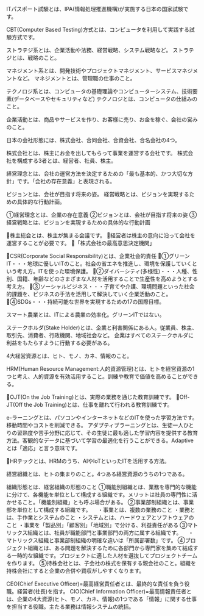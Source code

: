 ITパスポート試験とは、IPA(情報処理推進機構)が実施する日本の国家試験です。

CBT(Computer Based Testing)方式とは、コンピュータを利用して実践する試験方式です。

ストラテジ系とは、企業活動や法務、経営戦略、システム戦略など。
ストラテジとは、戦略のこと。

マネジメント系とは、開発技術やプロジェクトマネジメント、サービスマネジメントなど。
マネジメントとは、管理職の仕事のこと。

テクノロジ系とは、コンピュータの基礎理論やコンピューターシステム、技術要素(データベースやセキュリティなど)
テクノロジとは、コンピュータの仕組みのこと。

企業活動とは、商品やサービスを作り、お客様に売り、お金を稼ぐ、会社の営みのこと。

日本の会社形態には、株式会社、合同会社、合資会社、合名会社の4つ。

株式会社とは、株主にお金を出してもらって事業を運営する会社です。
株式会社を構成する3者とは、経営者、社員、株主。

経営理念とは、会社の運営方法を決定するための「最も基本的、かつ大切な方針」です。「会社の存在意義」と表現される。

ビジョンとは、会社が目指す将来の姿。
経営戦略とは、ビジョンを実現するための具体的な行動計画。

①経営理念とは、企業の存在意義
②ビジョンとは、会社が目指す将来の姿
③経営戦略とは、ビジョンを実現するための具体的な行動計画

🔴株主総会とは、株主が集まる会議です。
🔴経営者は株主の意向に沿って会社を運営することが必要です。
🔴「株式会社の最高意思決定機関」

🔴CSR(Corporate Social Responsibility)とは、企業社会的責任
🔴①グリーンIT・・・地球に優しいITのこと。社会の省エネを推進し、環境を保護していくという考え方。ITを使った環境保護。
🔴②ダイバーシティ(多様性)・・・人種、性別、国籍、年齢などのさまざまな人材を活用することで生産性を高めようとする考え方。
🔴③ソーシャルビジネス・・・子育てや介護、環境問題といった社会的課題を、ビジネスの手法を活用して解決していく企業活動のこと。
🔴④SDGs・・・持続可能な世界を実現するための17の国際目標。

スマート農業とは、ITによる農業の効率化。グリーンITではない。

ステークホルダ(Stake Holder)とは、企業と利害関係にある人。従業員、株主、取引先、消費者、行政機関、地域社会など。
企業はすべてのステークホルダに利益をもたらすように行動する必要がある。

4大経営資源とは、ヒト、モノ、カネ、情報のこと。

HRM(Human Resource Management:人的資源管理)とは、ヒトを経営資源の1つと考え、人的資源を有効活用すること。訓練や教育で価値を高めることができる。

🔴OJT(On the Job Training)とは、実際の業務を通じた教育訓練です。
🔴Off-JT(Off the Job Training)とは、仕事を離れて行われる教育訓練です。

e-ラーニングとは、パソコンやインターネットなどのITを使った学習方法です。移動時間やコストを削減できる。
アダプティブラーニングとは、生徒一人ひとりの習熟度や苦手分野に応じて、その生徒に最も適した学習内容を提供する教育方法。客観的なデータに基づいて学習の最適化を行うことができる。Adaptiveとは「適応」と言う意味です。

🔴HRテックとは、HRMのうち、AIやIoTといったITを活用する方法。

経営組織とは、ヒトの集まりのこと。4つある経営資源のうちの1つである。

組織形態とは、経営組織の形態のこと
①職能別組織とは、業務を専門的な機能に分けて、各機能を単位として構成する組織です。メリットは社員の専門性に活かせること。「機能別組織」とも呼ぶ場合がある。
②事業部制組織とは、事業部を単位として構成する組織です。
　・事業とは、複数の業務のこと
 ・業務とは、手作業とシステムのこと
 ・システムとは、ハードウェアとソフトウェアのこと
 ・事業を「製品別」「顧客別」「地域別」で分ける、利益責任がある
③マトリックス組織とは、社員が職能部門と事業部門の両方に属する組織です。
　・マトリックス組織と事業部制組織の明確な違いは「所属部署数」です。
④プロジェクト組織とは、ある問題を解決するために各部門から専門家を集めて結成する一時的な組織です。プロジェクトに適した人材を選抜してプロジェクトチームを作ります。
⑤持株会社とは、子会社の株式を保有する親会社のこと。組織を持株会社にすると企業の合併や買収がしやすくなります。

CEO(Chief Executive Officer)=最高経営責任者とは、最終的な責任を負う役職。経営者(社長)を指す。
CIO(Chief Information Officer)=最高情報責任者とは、企業の4大資源(ヒト、モノ、カネ、情報)の1つである「情報」に関する仕事を担当する役職。主たる業務は情報システムの統括。
